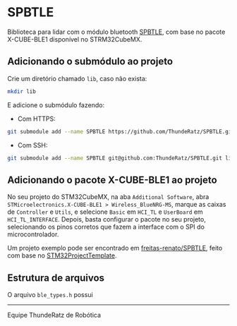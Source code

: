 # SPBTLE

Biblioteca para lidar com o módulo bluetooth [SPBTLE](https://www.st.com/en/wireless-transceivers-mcus-and-modules/spbtle-rf.html), com base no pacote X-CUBE-BLE1 disponível no STRM32CubeMX. 

## Adicionando o submódulo ao projeto

Crie um diretório chamado `lib`, caso não exista:

```bash
mkdir lib
```
E adicione o submódulo fazendo:

* Com HTTPS:
```bash
git submodule add --name SPBTLE https://github.com/ThundeRatz/SPBTLE.git lib/SPBTLE
```

* Com SSH:
```bash
git submodule add --name SPBTLE git@github.com:ThundeRatz/SPBTLE.git lib/SPBTLE
```

## Adicionando o pacote X-CUBE-BLE1 ao projeto

No seu projeto do STM32CubeMX, na aba `Additional Software`, abra `STMicroelectronics.X-CUBE-BLE1 > Wireless_BlueNRG-MS`, marque as caixas de `Controller` e `Utils`, e selecione `Basic` em `HCI_TL` e `UserBoard` em `HCI_TL_INTERFACE`. Depois, basta configurar o pacote no seu projeto, selecionando os pinos corretos que fazem a interface com o SPI do microcontrolador.

Um projeto exemplo pode ser encontrado em [freitas-renato/SPBTLE](https://github.com/freitas-renato/spbtle), feito com base no [STM32ProjectTemplate](https://github.com/ThundeRatz/STM32ProjectTemplate).

## Estrutura de arquivos

O arquivo `ble_types.h` possui 

-------------

Equipe ThundeRatz de Robótica